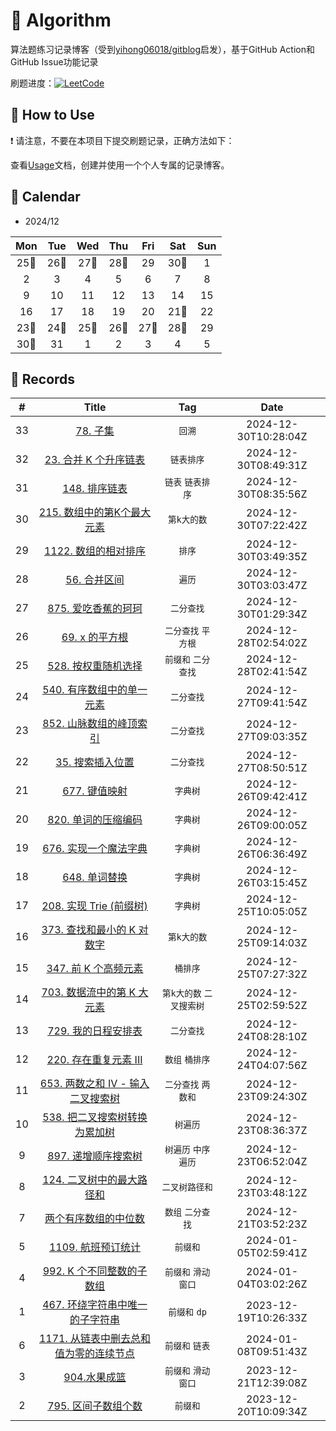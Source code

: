 # 📝 Algorithm
算法题练习记录博客（受到[yihong06018/gitblog](https://github.com/yihong0618/gitblog)启发），基于GitHub Action和GitHub Issue功能记录

刷题进度：[![LeetCode](https://img.shields.io/github/issues/doragd/algorithm?style=flat&label=%F0%9F%8C%B8%20LeetCode%20Record&labelColor=%20%236DB9EF&color=%23FF90BC&link=https%3A%2F%2Fgithub.com%2Fdoragd%2Falgorithm
)](https://github.com/doragd/algorithm)

## 🎄 How to Use

❗ 请注意，不要在本项目下提交刷题记录，正确方法如下：

查看[Usage](Usage.md)文档，创建并使用一个个人专属的记录博客。


## 🎯 Calendar































* 2024/12

|Mon|Tue|Wed|Thu|Fri|Sat|Sun|
|:-:|:-:|:-:|:-:|:-:|:-:|:-:|
|25🌟|26🌟|27🌟|28🌟|29|30🌟|1|
|2|3|4|5|6|7|8|
|9|10|11|12|13|14|15|
|16|17|18|19|20|21🌟|22|
|23🌟|24🌟|25🌟|26🌟|27🌟|28🌟|29|
|30🌟|31|1|2|3|4|5|


## 🍃 Records

|#|Title|Tag|Date|
|:-:|:-:|:-:|:-:|
|33|[78. 子集](https://github.com/zihaozhu93/Algorithm/issues/33)|`回溯`|2024-12-30T10:28:04Z|
|32|[23. 合并 K 个升序链表](https://github.com/zihaozhu93/Algorithm/issues/32)|`链表排序`|2024-12-30T08:49:31Z|
|31|[148. 排序链表](https://github.com/zihaozhu93/Algorithm/issues/31)|`链表` `链表排序`|2024-12-30T08:35:56Z|
|30|[215. 数组中的第K个最大元素](https://github.com/zihaozhu93/Algorithm/issues/30)|`第k大的数`|2024-12-30T07:22:42Z|
|29|[1122. 数组的相对排序](https://github.com/zihaozhu93/Algorithm/issues/29)|`排序`|2024-12-30T03:49:35Z|
|28|[56. 合并区间](https://github.com/zihaozhu93/Algorithm/issues/28)|`遍历`|2024-12-30T03:03:47Z|
|27|[875. 爱吃香蕉的珂珂](https://github.com/zihaozhu93/Algorithm/issues/27)|`二分查找`|2024-12-30T01:29:34Z|
|26|[69. x 的平方根](https://github.com/zihaozhu93/Algorithm/issues/26)|`二分查找` `平方根`|2024-12-28T02:54:02Z|
|25|[528. 按权重随机选择](https://github.com/zihaozhu93/Algorithm/issues/25)|`前缀和` `二分查找`|2024-12-28T02:41:54Z|
|24|[540. 有序数组中的单一元素](https://github.com/zihaozhu93/Algorithm/issues/24)|`二分查找`|2024-12-27T09:41:54Z|
|23|[852. 山脉数组的峰顶索引](https://github.com/zihaozhu93/Algorithm/issues/23)|`二分查找`|2024-12-27T09:03:35Z|
|22|[35. 搜索插入位置](https://github.com/zihaozhu93/Algorithm/issues/22)|`二分查找`|2024-12-27T08:50:51Z|
|21|[677. 键值映射](https://github.com/zihaozhu93/Algorithm/issues/21)|`字典树`|2024-12-26T09:42:41Z|
|20|[820. 单词的压缩编码](https://github.com/zihaozhu93/Algorithm/issues/20)|`字典树`|2024-12-26T09:00:05Z|
|19|[676. 实现一个魔法字典](https://github.com/zihaozhu93/Algorithm/issues/19)|`字典树`|2024-12-26T06:36:49Z|
|18|[648. 单词替换](https://github.com/zihaozhu93/Algorithm/issues/18)|`字典树`|2024-12-26T03:15:45Z|
|17|[208. 实现 Trie (前缀树)](https://github.com/zihaozhu93/Algorithm/issues/17)|`字典树`|2024-12-25T10:05:05Z|
|16|[373. 查找和最小的 K 对数字](https://github.com/zihaozhu93/Algorithm/issues/16)|`第k大的数`|2024-12-25T09:14:03Z|
|15|[347. 前 K 个高频元素](https://github.com/zihaozhu93/Algorithm/issues/15)|`桶排序`|2024-12-25T07:27:32Z|
|14|[703. 数据流中的第 K 大元素](https://github.com/zihaozhu93/Algorithm/issues/14)|`第k大的数` `二叉搜索树`|2024-12-25T02:59:52Z|
|13|[729. 我的日程安排表](https://github.com/zihaozhu93/Algorithm/issues/13)|`二分查找`|2024-12-24T08:28:10Z|
|12|[220. 存在重复元素 III](https://github.com/zihaozhu93/Algorithm/issues/12)|`数组` `桶排序`|2024-12-24T04:07:56Z|
|11|[653. 两数之和 IV - 输入二叉搜索树](https://github.com/zihaozhu93/Algorithm/issues/11)|`二分查找` `两数和`|2024-12-23T09:24:30Z|
|10|[538. 把二叉搜索树转换为累加树](https://github.com/zihaozhu93/Algorithm/issues/10)|`树遍历`|2024-12-23T08:36:37Z|
|9|[897. 递增顺序搜索树](https://github.com/zihaozhu93/Algorithm/issues/9)|`树遍历` `中序遍历`|2024-12-23T06:52:04Z|
|8|[124. 二叉树中的最大路径和](https://github.com/zihaozhu93/Algorithm/issues/8)|`二叉树路径和`|2024-12-23T03:48:12Z|
|7|[两个有序数组的中位数](https://github.com/zihaozhu93/Algorithm/issues/7)|`数组` `二分查找`|2024-12-21T03:52:23Z|
|5|[1109. 航班预订统计](https://github.com/zihaozhu93/Algorithm/issues/5)|`前缀和`|2024-01-05T02:59:41Z|
|4|[992. K 个不同整数的子数组](https://github.com/zihaozhu93/Algorithm/issues/4)|`前缀和` `滑动窗口`|2024-01-04T03:02:26Z|
|1|[467. 环绕字符串中唯一的子字符串](https://github.com/zihaozhu93/Algorithm/issues/1)|`前缀和` `dp`|2023-12-19T10:26:33Z|
|6|[1171. 从链表中删去总和值为零的连续节点](https://github.com/zihaozhu93/Algorithm/issues/6)|`前缀和` `链表`|2024-01-08T09:51:43Z|
|3|[904.水果成篮](https://github.com/zihaozhu93/Algorithm/issues/3)|`前缀和` `滑动窗口`|2023-12-21T12:39:08Z|
|2|[795. 区间子数组个数](https://github.com/zihaozhu93/Algorithm/issues/2)|`前缀和`|2023-12-20T10:09:34Z|
